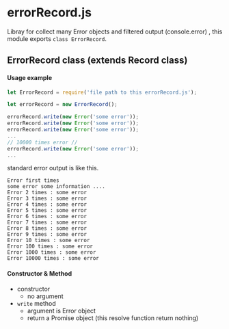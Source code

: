 # errorRecord.js

Libray for collect many Error objects and filtered output (console.error) , this module exports `class ErrorRecord`.

## ErrorRecord class (extends Record class)

#### Usage example
```javascript
let ErrorRecord = require('file path to this errorRecord.js');

let errorRecord = new ErrorRecord();

errorRecord.write(new Error('some error'));
errorRecord.write(new Error('some error'));
errorRecord.write(new Error('some error'));
...
// 10000 times error //
errorRecord.write(new Error('some error')); 
...
```

standard error output is like this.

```
Error first times
some error some information ....
Error 2 times : some error
Error 3 times : some error
Error 4 times : some error
Error 5 times : some error
Error 6 times : some error
Error 7 times : some error
Error 8 times : some error
Error 9 times : some error
Error 10 times : some error
Error 100 times : some error
Error 1000 times : some error
Error 10000 times : some error
```

#### Constructor & Method
- constructor
  - no argument
- `write` method
  - argument is Error object
  - return a Promise object (this resolve function return nothing)
